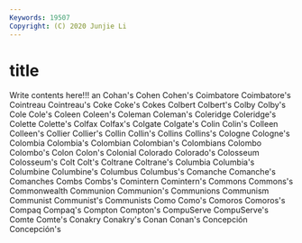 ```yaml
---
Keywords: 19507
Copyright: (C) 2020 Junjie Li
---
```


# title

Write contents here!!!
an 
Cohan's 
Cohen 
Cohen's 
Coimbatore 
Coimbatore's 
Cointreau 
Cointreau's 
Coke 
Coke's
Cokes 
Colbert 
Colbert's 
Colby 
Colby's 
Cole 
Cole's 
Coleen 
Coleen's 
Coleman
Coleman's 
Coleridge 
Coleridge's 
Colette 
Colette's 
Colfax 
Colfax's 
Colgate 
Colgate's 
Colin
Colin's 
Colleen 
Colleen's 
Collier 
Collier's 
Collin 
Collin's 
Collins 
Collins's 
Cologne
Cologne's 
Colombia 
Colombia's 
Colombian 
Colombian's 
Colombians 
Colombo 
Colombo's 
Colon 
Colon's
Colonial 
Colorado 
Colorado's 
Colosseum 
Colosseum's 
Colt 
Colt's 
Coltrane 
Coltrane's 
Columbia
Columbia's 
Columbine 
Columbine's 
Columbus 
Columbus's 
Comanche 
Comanche's 
Comanches 
Combs 
Combs's
Comintern 
Comintern's 
Commons 
Commons's 
Commonwealth 
Communion 
Communion's 
Communions 
Communism 
Communist
Communist's 
Communists 
Como 
Como's 
Comoros 
Comoros's 
Compaq 
Compaq's 
Compton 
Compton's
CompuServe 
CompuServe's 
Comte 
Comte's 
Conakry 
Conakry's 
Conan 
Conan's 
Concepción 
Concepción's
